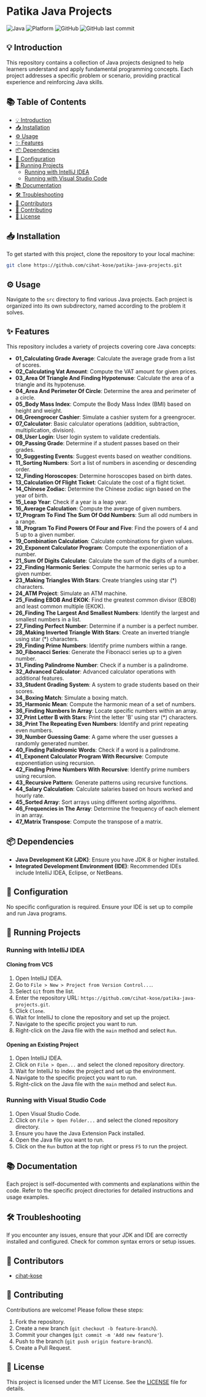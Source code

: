 
# Patika Java Projects

![Java](https://img.shields.io/badge/Java-ED8B00?style=for-the-badge&logo=java&logoColor=white)
![Platform](https://img.shields.io/badge/platform-JVM-blue?style=for-the-badge)
![GitHub](https://img.shields.io/github/license/cihat-kose/patika-java-projects?style=for-the-badge)
![GitHub last commit](https://img.shields.io/github/last-commit/cihat-kose/patika-java-projects?style=for-the-badge)


## 💡 Introduction
This repository contains a collection of Java projects designed to help learners understand and apply fundamental programming concepts. Each project addresses a specific problem or scenario, providing practical experience and reinforcing Java skills.

## 📚 Table of Contents
- [💡 Introduction](#💡-introduction)
- [📥 Installation](#📥-installation)
- [⚙️ Usage](#⚙️-usage)
- [✨ Features](#✨-features)
- [📦 Dependencies](#📦-dependencies)
- [🔧 Configuration](#🔧-configuration)
- [🚀 Running Projects](#🚀-running-projects)
  - [Running with IntelliJ IDEA](#running-with-intellij-idea)
  - [Running with Visual Studio Code](#running-with-visual-studio-code)
- [📚 Documentation](#📚-documentation)
- [🛠️ Troubleshooting](#🛠️-troubleshooting)
- [👥 Contributors](#👥-contributors)
- [🤝 Contributing](#🤝-contributing)
- [📜 License](#📜-license)

## 📥 Installation
To get started with this project, clone the repository to your local machine:
```bash
git clone https://github.com/cihat-kose/patika-java-projects.git
```

## ⚙️ Usage
Navigate to the `src` directory to find various Java projects. Each project is organized into its own subdirectory, named according to the problem it solves.

## ✨ Features
This repository includes a variety of projects covering core Java concepts:
- **01_Calculating Grade Average**: Calculate the average grade from a list of scores.
- **02_Calculating Vat Amount**: Compute the VAT amount for given prices.
- **03_Area Of Triangle And Finding Hypotenuse**: Calculate the area of a triangle and its hypotenuse.
- **04_Area And Perimeter Of Circle**: Determine the area and perimeter of a circle.
- **05_Body Mass Index**: Compute the Body Mass Index (BMI) based on height and weight.
- **06_Greengrocer Cashier**: Simulate a cashier system for a greengrocer.
- **07_Calculator**: Basic calculator operations (addition, subtraction, multiplication, division).
- **08_User Login**: User login system to validate credentials.
- **09_Passing Grade**: Determine if a student passes based on their grades.
- **10_Suggesting Events**: Suggest events based on weather conditions.
- **11_Sorting Numbers**: Sort a list of numbers in ascending or descending order.
- **12_Finding Horoscopes**: Determine horoscopes based on birth dates.
- **13_Calculation Of Flight Ticket**: Calculate the cost of a flight ticket.
- **14_Chinese Zodiac**: Determine the Chinese zodiac sign based on the year of birth.
- **15_Leap Year**: Check if a year is a leap year.
- **16_Average Calculation**: Compute the average of given numbers.
- **17_Program To Find The Sum Of Odd Numbers**: Sum all odd numbers in a range.
- **18_Program To Find Powers Of Four and Five**: Find the powers of 4 and 5 up to a given number.
- **19_Combination Calculation**: Calculate combinations for given values.
- **20_Exponent Calculator Program**: Compute the exponentiation of a number.
- **21_Sum Of Digits Calculate**: Calculate the sum of the digits of a number.
- **22_Finding Harmonic Series**: Compute the harmonic series up to a given number.
- **23_Making Triangles With Stars**: Create triangles using star (*) characters.
- **24_ATM Project**: Simulate an ATM machine.
- **25_Finding EBOB And EKOK**: Find the greatest common divisor (EBOB) and least common multiple (EKOK).
- **26_Finding The Largest And Smallest Numbers**: Identify the largest and smallest numbers in a list.
- **27_Finding Perfect Number**: Determine if a number is a perfect number.
- **28_Making Inverted Triangle With Stars**: Create an inverted triangle using star (*) characters.
- **29_Finding Prime Numbers**: Identify prime numbers within a range.
- **30_Fibonacci Series**: Generate the Fibonacci series up to a given number.
- **31_Finding Palindrome Number**: Check if a number is a palindrome.
- **32_Advanced Calculator**: Advanced calculator operations with additional features.
- **33_Student Grading System**: A system to grade students based on their scores.
- **34_Boxing Match**: Simulate a boxing match.
- **35_Harmonic Mean**: Compute the harmonic mean of a set of numbers.
- **36_Finding Numbers In Array**: Locate specific numbers within an array.
- **37_Print Letter B with Stars**: Print the letter 'B' using star (*) characters.
- **38_Print The Repeating Even Numbers**: Identify and print repeating even numbers.
- **39_Number Guessing Game**: A game where the user guesses a randomly generated number.
- **40_Finding Palindromic Words**: Check if a word is a palindrome.
- **41_Exponent Calculator Program With Recursive**: Compute exponentiation using recursion.
- **42_Finding Prime Numbers With Recursive**: Identify prime numbers using recursion.
- **43_Recursive Pattern**: Generate patterns using recursive functions.
- **44_Salary Calculation**: Calculate salaries based on hours worked and hourly rate.
- **45_Sorted Array**: Sort arrays using different sorting algorithms.
- **46_Frequencies in The Array**: Determine the frequency of each element in an array.
- **47_Matrix Transpose**: Compute the transpose of a matrix.

## 📦 Dependencies
- **Java Development Kit (JDK)**: Ensure you have JDK 8 or higher installed.
- **Integrated Development Environment (IDE)**: Recommended IDEs include IntelliJ IDEA, Eclipse, or NetBeans.

## 🔧 Configuration
No specific configuration is required. Ensure your IDE is set up to compile and run Java programs.

## 🚀 Running Projects

### Running with IntelliJ IDEA
#### Cloning from VCS
1. Open IntelliJ IDEA.
2. Go to `File > New > Project from Version Control...`.
3. Select `Git` from the list.
4. Enter the repository URL: `https://github.com/cihat-kose/patika-java-projects.git`.
5. Click `Clone`.
6. Wait for IntelliJ to clone the repository and set up the project.
7. Navigate to the specific project you want to run.
8. Right-click on the Java file with the `main` method and select `Run`.

#### Opening an Existing Project
1. Open IntelliJ IDEA.
2. Click on `File > Open...` and select the cloned repository directory.
3. Wait for IntelliJ to index the project and set up the environment.
4. Navigate to the specific project you want to run.
5. Right-click on the Java file with the `main` method and select `Run`.

### Running with Visual Studio Code
1. Open Visual Studio Code.
2. Click on `File > Open Folder...` and select the cloned repository directory.
3. Ensure you have the Java Extension Pack installed.
4. Open the Java file you want to run.
5. Click on the `Run` button at the top right or press `F5` to run the project.

## 📚 Documentation
Each project is self-documented with comments and explanations within the code. Refer to the specific project directories for detailed instructions and usage examples.

## 🛠️ Troubleshooting
If you encounter any issues, ensure that your JDK and IDE are correctly installed and configured. Check for common syntax errors or setup issues.

## 👥 Contributors
- [cihat-kose](https://github.com/cihat-kose)

## 🤝 Contributing
Contributions are welcome! Please follow these steps:
1. Fork the repository.
2. Create a new branch (`git checkout -b feature-branch`).
3. Commit your changes (`git commit -m 'Add new feature'`).
4. Push to the branch (`git push origin feature-branch`).
5. Create a Pull Request.

## 📜 License
This project is licensed under the MIT License. See the [LICENSE](LICENSE) file for details.
